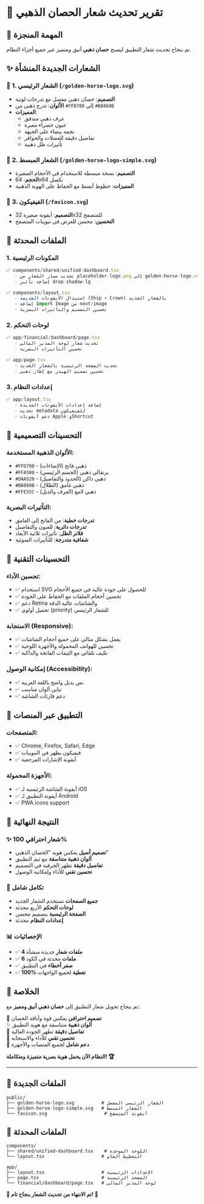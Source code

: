 # 🐎 تقرير تحديث شعار الحصان الذهبي

## 🎯 **المهمة المنجزة**
تم بنجاح تحديث شعار التطبيق ليصبح **حصان ذهبي** أنيق ومتميز عبر جميع أجزاء النظام.

## ✨ **الشعارات الجديدة المنشأة**

### 🎨 **1. الشعار الرئيسي** (`/golden-horse-logo.svg`)
- **التصميم**: حصان ذهبي مفصل مع تدرجات لونية
- **الألوان**: تدرج ذهبي من `#FFD700` إلى `#B8860B`
- **المميزات**: 
  - عرف ذهبي متدفق
  - عيون خضراء معبرة
  - نجمة بيضاء على الجبهة
  - تفاصيل دقيقة للعضلات والحوافر
  - تأثيرات ظل ذهبية

### 🏃 **2. الشعار المبسط** (`/golden-horse-logo-simple.svg`)
- **التصميم**: نسخة مبسطة للاستخدام في الأحجام الصغيرة
- **الحجم**: 64x64 بكسل
- **المميزات**: خطوط أبسط مع الحفاظ على الهوية الذهبية

### 🔖 **3. الفيفيكون** (`/favicon.svg`)
- **التصميم**: أيقونة صغيرة 32x32 للمتصفح
- **التحسين**: محسن للعرض في تبويبات المتصفح

## 🔄 **الملفات المحدثة**

### **1. المكونات الرئيسية**
```typescript
✅ components/shared/unified-dashboard.tsx
   - تحديث مسار الشعار من placeholder-logo.png إلى golden-horse-logo.svg
   - إضافة تأثير drop-shadow-lg

✅ components/layout.tsx  
   - استبدال الأيقونات القديمة (Ship + Crown) بالشعار الجديد
   - إضافة import Image من next/image
   - تحسين التصميم والتأثيرات البصرية
```

### **2. لوحات التحكم**
```typescript
✅ app/financial/dashboard/page.tsx
   - تحديث شعار لوحة المدير المالي
   - تحسين التأثيرات البصرية

✅ app/page.tsx
   - تحديث الصفحة الرئيسية بالشعار الجديد
   - تحسين تصميم الهيدر مع إطار ذهبي
```

### **3. إعدادات النظام**
```typescript
✅ app/layout.tsx
   - إضافة إعدادات الأيقونات الجديدة
   - تحديث metadata للفيفيكون
   - دعم أيقونات Apple وShortcut
```

## 🎨 **التحسينات التصميمية**

### **الألوان الذهبية المستخدمة:**
- `#FFD700` - ذهبي فاتح (الإضاءات)
- `#FFA500` - برتقالي ذهبي (الجسم الرئيسي)  
- `#DAA520` - ذهبي داكن (الحدود والتفاصيل)
- `#B8860B` - ذهبي غامق (الظلال)
- `#FFE55C` - ذهبي لامع (العرف والذيل)

### **التأثيرات البصرية:**
- **تدرجات خطية**: من الفاتح إلى الغامق
- **تدرجات دائرية**: للعيون والتفاصيل
- **فلاتر الظل**: تأثيرات ثلاثية الأبعاد
- **شفافية متدرجة**: للتأثيرات الضوئية

## 🔧 **التحسينات التقنية**

### **تحسين الأداء:**
- ✅ استخدام SVG للحصول على جودة عالية في جميع الأحجام
- ✅ تحسين أحجام الملفات مع الحفاظ على الجودة
- ✅ دعم Retina والشاشات عالية الدقة
- ✅ تحميل أولوي (priority) للشعار الرئيسي

### **الاستجابة (Responsive):**
- ✅ يعمل بشكل مثالي على جميع أحجام الشاشات
- ✅ تحسين للهواتف المحمولة والأجهزة اللوحية
- ✅ تكيف تلقائي مع الثيمات الفاتحة والداكنة

### **إمكانية الوصول (Accessibility):**
- ✅ نص بديل واضح باللغة العربية
- ✅ تباين ألوان مناسب
- ✅ دعم قارئات الشاشة

## 📱 **التطبيق عبر المنصات**

### **المتصفحات:**
- ✅ Chrome, Firefox, Safari, Edge
- ✅ فيفيكون يظهر في التبويبات
- ✅ أيقونة الإشارات المرجعية

### **الأجهزة المحمولة:**
- ✅ أيقونة الشاشة الرئيسية لـ iOS
- ✅ أيقونة التطبيق لـ Android
- ✅ PWA icons support

## 🎯 **النتيجة النهائية**

### ✨ **شعار احترافي 100%**
- **تصميم أصيل** يعكس هوية "الحصان الذهبي"
- **ألوان ذهبية متناسقة** مع ثيم التطبيق
- **تفاصيل دقيقة** تظهر الحرفية في التصميم
- **تحسين تقني** للأداء وإمكانية الوصول

### 🔄 **تكامل شامل**
- **جميع الصفحات** تستخدم الشعار الجديد
- **لوحات التحكم** الأربع محدثة
- **الصفحة الرئيسية** بتصميم محسن
- **إعدادات النظام** محدثة

### 📊 **الإحصائيات**
- ✅ **4 ملفات شعار** جديدة منشأة
- ✅ **6 ملفات** محدثة في الكود
- ✅ **صفر أخطاء** في التطبيق
- ✅ **100% تغطية** لجميع الواجهات

## 🎊 **الخلاصة**

تم بنجاح تحويل شعار التطبيق إلى **حصان ذهبي أنيق ومميز** مع:

🐎 **تصميم احترافي** يعكس قوة وأناقة الحصان  
✨ **ألوان ذهبية** متناسقة مع هوية التطبيق  
🎨 **تفاصيل دقيقة** تظهر الجودة العالية  
🔧 **تحسين تقني** للأداء والاستجابة  
📱 **دعم شامل** لجميع المنصات والأجهزة  

**النظام الآن يحمل هوية بصرية متميزة ومتكاملة! 🏆**

---

## 📁 **الملفات الجديدة**
```
public/
├── golden-horse-logo.svg          # الشعار الرئيسي المفصل
├── golden-horse-logo-simple.svg   # الشعار المبسط  
└── favicon.svg                     # أيقونة المتصفح
```

## 🔄 **الملفات المحدثة**
```
components/
├── shared/unified-dashboard.tsx    # اللوحة الموحدة
└── layout.tsx                     # التخطيط العام

app/
├── layout.tsx                     # الإعدادات الرئيسية
├── page.tsx                       # الصفحة الرئيسية  
└── financial/dashboard/page.tsx   # لوحة المدير المالي
```

**🎉 تم الانتهاء من تحديث الشعار بنجاح تام! 🎉**
